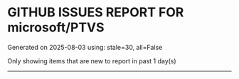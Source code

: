 
# GITHUB ISSUES REPORT FOR microsoft/PTVS


Generated on 2025-08-03 using: stale=30, all=False


Only showing items that are new to report in past 1 day(s)


---





















